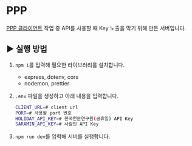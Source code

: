 # PPP

[PPP 클라이언트](https://github.com/ppyom/ppp) 작업 중 API를 사용할 때 Key 노출을 막기 위해 만든 서버입니다.

## ▶️ 실행 방법

1. `npm i`를 입력해 필요한 라이브러리를 설치합니다.

   - express, dotenv, cors
   - nodemon, prettier

2. `.env` 파일을 생성하고 아래 내용을 입력합니다.

   ```bash
   CLIENT_URL=# client url
   PORT=# 사용할 port 번호
   HOLIDAY_API_KEY=# 한국천문연구원(공휴일) API Key
   SARAMIN_API_KEY=# 사람인 API Key
   ```

3. `npm run dev`를 입력해 서버를 실행합니다.
